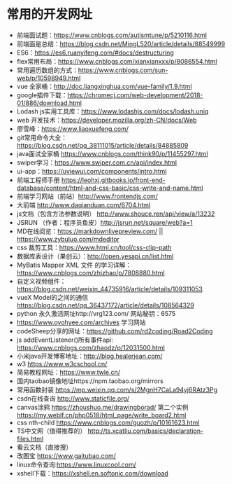 # 常用的开发网址

- 前端面试题：https://www.cnblogs.com/autismtune/p/5210116.html
- 前端面是总结：https://blog.csdn.net/MingL520/article/details/88549999
- ES6：https://es6.ruanyifeng.com/#docs/destructuring
- flex常用布局：https://www.cnblogs.com/xianxianxxx/p/8086554.html
- 常用遍历数组的方式：https://www.cnblogs.com/sun-web/p/10598949.html
- vue  全家桶：http://doc.liangxinghua.com/vue-family/1.9.html
- google插件下载：https://chromecj.com/web-development/2018-01/886/download.html
- Lodash js实用工具库：https://www.lodashjs.com/docs/lodash.uniq
- web 开发技术：https://developer.mozilla.org/zh-CN/docs/Web
- 廖雪峰：https://www.liaoxuefeng.com/
- git常用命令大全：https://blog.csdn.net/qq_38111015/article/details/84885809
- java面试全家桶 https://www.cnblogs.com/think90/p/11455297.html
- swiper学习：https://www.swiper.com.cn/api/index.html
- ui-app：https://uviewui.com/components/intro.html
- 前端工程师手册 https://leohxj.gitbooks.io/front-end-database/content/html-and-css-basic/css-write-and-name.html
- 前端学习网站（前站）http://www.frontendjs.com/
- 大前端 http://www.daqianduan.com/6704.html
- js文档（包含方法参数说明） http://www.shouce.ren/api/view/a/13232
- JSRUN （作者：程序员鱼皮）http://jsrun.net/square/web?a=1
- MD在线阅览：https://markdownlivepreview.com/ || https://www.zybuluo.com/mdeditor
- css 裁剪工具：https://www.html.cn/tool/css-clip-path
- 数据库表设计（果创云）：http://open.yesapi.cn/list.html
- MyBatis Mapper XML 文件 的学习详解：https://www.cnblogs.com/zhizhao/p/7808880.html
- 自定义视频组件：https://blog.csdn.net/weixin_44735916/article/details/109311053
- vueX Model的之间的通信 https://blog.csdn.net/qq_36437172/article/details/108564329
- python 永久激活网址http://vrg123.com/ 网站秘钥：6575
- https://www.oyohyee.com/archives 学习网站
- codeSheep分享的网址：https://github.com/rd2coding/Road2Coding
- js addEventListener()所有事件api: https://www.cnblogs.com/zhaodz/p/12031500.html
- 小米java开发博客地址：http://blog.healerjean.com/
- w3 https://www.w3cschool.cn/  
- 简易教程网址：https://www.twle.cn/
- 国内taobao镜像地址https://npm.taobao.org/mirrors
- 常用函数封装 https://mp.weixin.qq.com/s/2MgnH7CaLa94yj6RAtz3Pg
- csdn在线查询 http://www.staticfile.org/
- canvas涂鸦 https://zhoushuo.me/drawingborad/ 第二个实例 https://my.weblf.cn/php0518/html_page/write_board2.html
- css nth-child https://www.cnblogs.com/guozh/p/10161623.html
- TS中文网（值得推荐的） http://ts.xcatliu.com/basics/declaration-files.html
- 看云文档（直接搜）
- 改图宝 https://www.gaitubao.com/
- linux命令查询:https://www.linuxcool.com/
- xshell下载：https://xshell.en.softonic.com/download